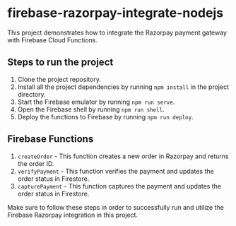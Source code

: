 # firebase-razorpay-integrate-nodejs

This project demonstrates how to integrate the Razorpay payment gateway with Firebase Cloud Functions.

## Steps to run the project

1. Clone the project repository.
2. Install all the project dependencies by running `npm install` in the project directory.
3. Start the Firebase emulator by running `npm run serve`.
4. Open the Firebase shell by running `npm run shell`.
5. Deploy the functions to Firebase by running `npm run deploy`.

## Firebase Functions

1. `createOrder` - This function creates a new order in Razorpay and returns the order ID.
2. `verifyPayment` - This function verifies the payment and updates the order status in Firestore.
3. `capturePayment` - This function captures the payment and updates the order status in Firestore.

Make sure to follow these steps in order to successfully run and utilize the Firebase Razorpay integration in this project.
